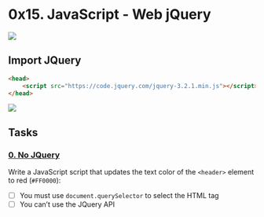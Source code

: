 # 0x15. JavaScript - Web jQuery

![](https://s3.amazonaws.com/intranet-projects-files/holbertonschool-higher-level_programming+/305/4724718.jpg)

## Import JQuery
```html
<head>
    <script src="https://code.jquery.com/jquery-3.2.1.min.js"></script>
</head>
```
![](https://s3.amazonaws.com/intranet-projects-files/holbertonschool-higher-level_programming+/305/1f1ihd.jpg)

## Tasks

### [0. No JQuery](./)
Write a JavaScript script that updates the text color of the `<header>` element to red (`#FF0000`):

- [ ] You must use `document.querySelector` to select the HTML tag
- [ ] You can’t use the JQuery API